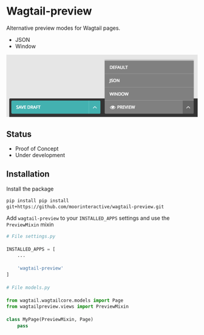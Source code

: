 # Wagtail-preview

Alternative preview modes for Wagtail pages.

* JSON
* Window

![Preview modes](docs/screenshot.png)

## Status

* Proof of Concept
* Under development

## Installation

Install the package

```
pip install pip install git+https://github.com/moorinteractive/wagtail-preview.git
```

Add `wagtail-preview` to your `INSTALLED_APPS` settings and use the `PreviewMixin` mixin

```python
# File settings.py

INSTALLED_APPS = [
    ...

    'wagtail-preview'
]

# File models.py

from wagtail.wagtailcore.models import Page
from wagtailpreview.views import PreviewMixin

class MyPage(PreviewMixin, Page)
    pass

```
